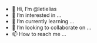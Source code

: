 - 👋 Hi, I’m @letielias
- 👀 I’m interested in ...
- 🌱 I’m currently learning ...
- 💞️ I’m looking to collaborate on ...
- 📫 How to reach me ...

<!---
letielias/letielias is a ✨ special ✨ repository because its `README.md` (this file) appears on your GitHub profile.
You can click the Preview link to take a look at your changes.
--->
